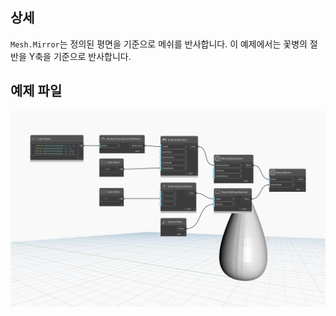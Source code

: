 ## 상세
`Mesh.Mirror`는 정의된 평면을 기준으로 메쉬를 반사합니다. 이 예제에서는 꽃병의 절반을 Y축을 기준으로 반사합니다.

## 예제 파일

![Example](./Autodesk.DesignScript.Geometry.Mesh.Mirror_img.jpg)
